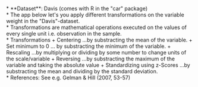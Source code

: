 <br>  
* **Dataset**: Davis (comes with R in the "car" package)
<br>  
* The app below let's you apply different transformations on the variable weight in the "Davis"-dataset.
<br>  
* Transformations are mathematical operations executed on the values of every single unit i.e. observation in the sample.
<br>  
* Transformations
    + Centering ...by substracting the mean of the variable.
    + Set minimum to 0 ... by substracting the minimum of the variable.
    + Rescaling ...by multiplying or dividing by some number to change units of the scale/variable
    + Reversing ...by substracting the maximum of the variable and taking the absolute value
    + Standardizing using z-Scores ...by substracting the mean and dividing by the standard deviation.
<br>      
* References: See e.g. Gelman & Hill (2007, 53-57)

